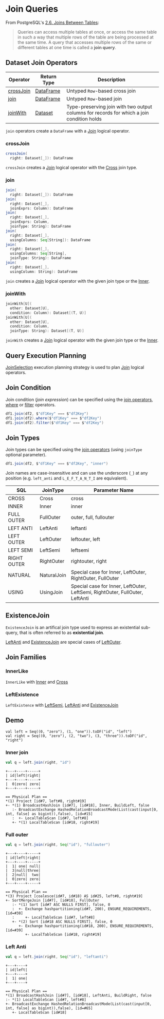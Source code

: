 # Join Queries

From PostgreSQL's [2.6. Joins Between Tables](https://www.postgresql.org/docs/current/static/tutorial-join.html):

> Queries can access multiple tables at once, or access the same table in such a way that multiple rows of the table are being processed at the same time. A query that accesses multiple rows of the same or different tables at one time is called a **join query**.

## Dataset Join Operators

Operator | Return Type | Description
---------|----------|---------
 [crossJoin](#crossJoin) | [DataFrame](DataFrame.md) | Untyped ``Row``-based cross join
 [join](#join) | [DataFrame](DataFrame.md) | Untyped ``Row``-based join
 [joinWith](#joinWith) | [Dataset](Dataset.md) | Type-preserving join with two output columns for records for which a join condition holds

`join` operators create a `DataFrame` with a [Join](logical-operators/Join.md) logical operator.

### <span id="crossJoin"> crossJoin

```scala
crossJoin(
  right: Dataset[_]): DataFrame
```

`crossJoin` creates a [Join](logical-operators/Join.md) logical operator with the [Cross](#JoinType) join type.

### <span id="join"> join

```scala
join(
  right: Dataset[_]): DataFrame
join(
  right: Dataset[_],
  joinExprs: Column): DataFrame
join(
  right: Dataset[_],
  joinExprs: Column,
  joinType: String): DataFrame
join(
  right: Dataset[_],
  usingColumns: Seq[String]): DataFrame
join(
  right: Dataset[_],
  usingColumns: Seq[String],
  joinType: String): DataFrame
join(
  right: Dataset[_],
  usingColumn: String): DataFrame
```

`join` creates a [Join](logical-operators/Join.md) logical operator with the given join type or the [Inner](#JoinType).

### <span id="joinWith"> joinWith

```scala
joinWith[U](
  other: Dataset[U],
  condition: Column): Dataset[(T, U)]
joinWith[U](
  other: Dataset[U],
  condition: Column,
  joinType: String): Dataset[(T, U)]
```

`joinWith` creates a [Join](logical-operators/Join.md) logical operator with the given join type or the [Inner](#JoinType).

## Query Execution Planning

[JoinSelection](execution-planning-strategies/JoinSelection.md) execution planning strategy is used to plan [Join](logical-operators/Join.md) logical operators.

## Join Condition

Join condition (_join expression_) can be specified using the [join operators](#dataset-join-operators), [where](spark-sql-dataset-operators.md#where) or [filter](spark-sql-dataset-operators.md#filter) operators.

```scala
df1.join(df2, $"df1Key" === $"df2Key")
df1.join(df2).where($"df1Key" === $"df2Key")
df1.join(df2).filter($"df1Key" === $"df2Key")
```

## <span id="joinType" /><span id="JoinType" /><span id="join-types" /><span id="Cross" /><span id="Inner" /><span id="FullOuter" /><span id="LeftAnti" /><span id="LeftOuter" /><span id="LeftSemi" /><span id="RightOuter" /><span id="NaturalJoin" /><span id="UsingJoin" /> Join Types

Join types can be specified using the [join operators](#dataset-join-operators) (using `joinType` optional parameter).

```scala
df1.join(df2, $"df1Key" === $"df2Key", "inner")
```

Join names are case-insensitive and can use the underscore (`_`) at any position (e.g. `left_anti` and `L_E_F_T_A_N_T_I` are equivalent).

SQL          | JoinType    | Parameter Name
-------------|-------------|---------
 CROSS       | Cross       | cross
 INNER       | Inner       | inner
 FULL OUTER  | FullOuter   | outer, full, fullouter
 LEFT ANTI   | LeftAnti    | leftanti
 LEFT OUTER  | LeftOuter   | leftouter, left
 LEFT SEMI   | LeftSemi    | leftsemi
 RIGHT OUTER | RightOuter  | rightouter, right
 NATURAL     | NaturalJoin | Special case for Inner, LeftOuter, RightOuter, FullOuter
 USING       | UsingJoin   | Special case for Inner, LeftOuter, LeftSemi, RightOuter, FullOuter, LeftAnti

## <span id="ExistenceJoin"> ExistenceJoin

`ExistenceJoin` is an artifical join type used to express an existential sub-query, that is often referred to as **existential join**.

[LeftAnti](#LeftAnti) and [ExistenceJoin](#ExistenceJoin) are special cases of [LeftOuter](#LeftOuter).

## Join Families

### <span id="InnerLike"> InnerLike

`InnerLike` with [Inner](#Inner) and [Cross](#Cross)

### <span id="LeftExistence"> LeftExistence

`LeftExistence` with [LeftSemi](#LeftSemi), [LeftAnti](#LeftAnti) and [ExistenceJoin](#ExistenceJoin)

## Demo

```text
val left = Seq((0, "zero"), (1, "one")).toDF("id", "left")
val right = Seq((0, "zero"), (2, "two"), (3, "three")).toDF("id", "right")
```

### Inner join

```scala
val q = left.join(right, "id")
```

```text
+---+----+-----+
| id|left|right|
+---+----+-----+
|  0|zero| zero|
+---+----+-----+
```

```text
== Physical Plan ==
*(1) Project [id#7, left#8, right#19]
+- *(1) BroadcastHashJoin [id#7], [id#18], Inner, BuildLeft, false
   :- BroadcastExchange HashedRelationBroadcastMode(List(cast(input[0, int, false] as bigint)),false), [id=#15]
   :  +- LocalTableScan [id#7, left#8]
   +- *(1) LocalTableScan [id#18, right#19]
```

### Full outer

```scala
val q = left.join(right, Seq("id"), "fullouter")
```

```text
+---+----+-----+
| id|left|right|
+---+----+-----+
|  1| one| null|
|  3|null|three|
|  2|null|  two|
|  0|zero| zero|
+---+----+-----+
```

```text
== Physical Plan ==
*(3) Project [coalesce(id#7, id#18) AS id#25, left#8, right#19]
+- SortMergeJoin [id#7], [id#18], FullOuter
   :- *(1) Sort [id#7 ASC NULLS FIRST], false, 0
   :  +- Exchange hashpartitioning(id#7, 200), ENSURE_REQUIREMENTS, [id=#38]
   :     +- LocalTableScan [id#7, left#8]
   +- *(2) Sort [id#18 ASC NULLS FIRST], false, 0
      +- Exchange hashpartitioning(id#18, 200), ENSURE_REQUIREMENTS, [id=#39]
         +- LocalTableScan [id#18, right#19]
```

### Left Anti

```scala
val q = left.join(right, Seq("id"), "leftanti")
```

```text
+---+----+
| id|left|
+---+----+
|  1| one|
+---+----+
```

```text
== Physical Plan ==
*(1) BroadcastHashJoin [id#7], [id#18], LeftAnti, BuildRight, false
:- *(1) LocalTableScan [id#7, left#8]
+- BroadcastExchange HashedRelationBroadcastMode(List(cast(input[0, int, false] as bigint)),false), [id=#65]
   +- LocalTableScan [id#18]
```
